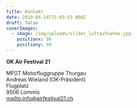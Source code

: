 ```yaml
---
title: Kontakt
date: 2019-04-14T15:03:53.000Z
draft: false
coverImages:
  - image: /img/uploads/slider_luftaufnahme.jpg
    positionx: 50
    positiony: 50
---
```

**OK Air Festival 21**

MFGT Motorfluggruppe Thurgau\
Andreas Wieland (OK-Präsident)\
Flugplatz\
9506 Lommis \
<mailto:info@airfestival21.ch>
